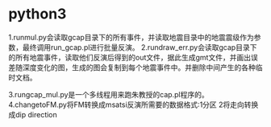 # python3

1.runmul.py会读取gcap目录下的所有事件，并读取地震目录中的地震震级作为参数，最终调用run_gcap.pl进行批量反演。
2.rundraw_err.py会读取gcap目录下的所有地震事件，读取他们反演后得到的out文件，据此生成gmt文件，并画出误差随深度变化的图，生成的图会复制到每个地震事件中。并删除中间产生的各种临时文档。

 3.rungcap_mul.py是一个多线程用来跑朱教授的cap.pl程序的。
 4.changetoFM.py将FM转换成msatsi反演所需要的数据格式:1分区 2将走向转换成dip direction
